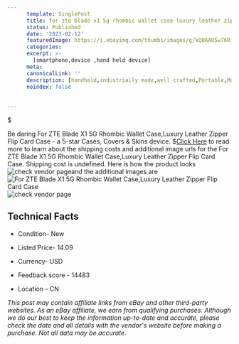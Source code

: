 ```yaml
---
      template: SinglePost
      title: for zte blade x1 5g rhombic wallet case luxury leather zipper flip card case
      status: Published
      date: '2023-02-12'
      featuredImage: https://i.ebayimg.com/thumbs/images/g/kQ0AAOSw76RjQvAp/s-l225.jpg
      categories: 
      excerpt: >-
        [smartphone,device ,hand held device]
      meta:
      canonicalLink: ''
      description: [handheld,industrially made,well crafted,Portable,Mobile,Compact,Convenient,Lightweight,Maneuverable,Man-portable,Miniature,Carriable,Hand-held,Light,Holdable,Transportable,Mobile device,Pocket-sized,On-the-go,Wireless,Cordless,Compact size,Convenient size, smartphone,device ,hand held device]
      noindex: false
      
        
---
```

$

Be daring For ZTE Blade X1 5G Rhombic Wallet Case,Luxury Leather Zipper Flip Card Case - a 5-star Cases, Covers & Skins device.
$[Click Here](https://www.ebay.com/itm/115558393921?hash=item1ae7d12841%3Ag%3AkQ0AAOSw76RjQvAp&mkevt=1&mkcid=1&mkrid=711-53200-19255-0&campid=%253CePNCampaignId%253E&customid=%253CreferenceId%253E&toolid=10049) to read more to learn about the shipping costs and additional image urls for the For ZTE Blade X1 5G Rhombic Wallet Case,Luxury Leather Zipper Flip Card Case. Shipping cost is undefined. Here is how the product looks ![check vendor page](https://i.ebayimg.com/thumbs/images/g/kQ0AAOSw76RjQvAp/s-l225.jpg)and the additional images are![For ZTE Blade X1 5G Rhombic Wallet Case,Luxury Leather Zipper Flip Card Case](https://i.ebayimg.com/images/g/kQ0AAOSw76RjQvAp/s-l1200.jpg)![check vendor page](https://origin-galleryplus.ebayimg.com/ws/web/115558393921_2_0_1/225x225.jpg,https://origin-galleryplus.ebayimg.com/ws/web/115558393921_3_0_1/225x225.jpg,https://origin-galleryplus.ebayimg.com/ws/web/115558393921_4_0_1/225x225.jpg,https://origin-galleryplus.ebayimg.com/ws/web/115558393921_5_0_1/225x225.jpg,https://origin-galleryplus.ebayimg.com/ws/web/115558393921_6_0_1/225x225.jpg,https://origin-galleryplus.ebayimg.com/ws/web/115558393921_7_0_1/225x225.jpg,https://origin-galleryplus.ebayimg.com/ws/web/115558393921_8_0_1/225x225.jpg)



 ## Technical Facts 



     
      

 - Condition- New 


      

 - Listed Price- 14.09 


      

 - Currency- USD 


      

 - Feedback score - 14483 


      

 - Location - CN 


      
      

 *_This post may contain affiliate links from eBay and other third-party websites. As an eBay affiliate, we earn from qualifying purchases. Although we do our best to keep the information up-to-date and accurate, please check the date and all details with the vendor's website before making a purchase. Not all data may be accurate._*






